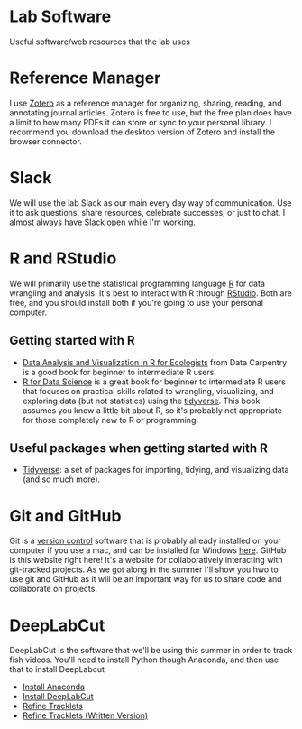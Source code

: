 # Lab Software

Useful software/web resources that the lab uses

# Reference Manager

I use [Zotero](https://www.zotero.org/) as a reference manager for organizing, sharing, reading, and annotating journal articles.
Zotero is free to use, but the free plan does have a limit to how many PDFs it can store or sync to your personal library.
I recommend you download the desktop version of Zotero and install the browser connector.

# Slack

We will use the lab Slack as our main every day way of communication.
Use it to ask questions, share resources, celebrate successes, or just to chat.
I almost always have Slack open while I'm working.

# R and RStudio

We will primarily use the statistical programming language [R](https://cran.r-project.org/) for data wrangling and analysis.
It's best to interact with R through [RStudio](https://www.rstudio.com/).
Both are free, and you should install both if you're going to use your personal computer.

## Getting started with R

-   [Data Analysis and Visualization in R for Ecologists](https://datacarpentry.org/R-ecology-lesson/index.html) from Data Carpentry is a good book for beginner to intermediate R users.
-   [R for Data Science](https://r4ds.had.co.nz/) is a great book for beginner to intermediate R users that focuses on practical skills related to wrangling, visualizing, and exploring data (but not statistics) using the [tidyverse](https://www.tidyverse.org/). This book assumes you know a little bit about R, so it's probably not appropriate for those completely new to R or programming.

## Useful packages when getting started with R

-   [Tidyverse](https://cran.r-project.org/web/packages/tidyverse/index.html): a set of packages for importing, tidying, and visualizing data (and so much more).

# Git and GitHub

Git is a [version control](https://peerj.com/preprints/3159/) software that is probably already installed on your computer if you use a mac, and can be installed for Windows [here](https://git-scm.com/download/win).
GitHub is this website right here!
It's a website for collaboratively interacting with git-tracked projects.
As we got along in the summer I'll show you hwo to use git and GitHub as it will be an important way for us to share code and collaborate on projects.

# DeepLabCut

DeepLabCut is the software that we'll be using this summer in order to track fish videos. You'll need to install Python though Anaconda, and then use that to install DeepLabcut

-   [Install Anaconda](https://docs.anaconda.com/anaconda/install/)
-   [Install DeepLabCut](https://github.com/DeepLabCut/DeepLabCut/blob/master/docs/installation.md)
-   [Refine Tracklets](https://www.youtube.com/watch?v=bEuBKB7eqmk&t=21s)
-   [Refine Tracklets (Written Version)](https://github.com/DeepLabCut/DeepLabCut/blob/master/docs/maDLC_UserGuide.md#refine-tracklets)
